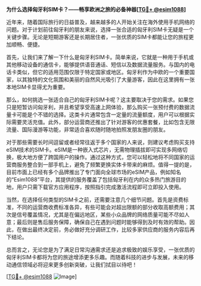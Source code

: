 **为什么选择匈牙利SIM卡？——畅享欧洲之旅的必备神器[[TG💪+ @esim1088](https://t.me/s/esim1088)]**

近年来，随着国际旅行的日益普及，越来越多的人开始关注在海外使用手机网络的问题。对于计划前往匈牙利的朋友来说，选择一张合适的匈牙利SIM卡无疑是一个关键步骤。无论是短期游客还是长期居住者，一张优质的SIM卡都能让您的旅程更加顺畅、便捷。

首先，让我们来了解一下什么是匈牙利SIM卡。简单来说，它就是一种用于手机或其他移动设备的通信卡，能够提供语音通话、短信以及数据流量服务。与国内的电话卡类似，但它的适用范围仅限于特定国家或地区。匈牙利作为中欧的一个重要国家，以其独特的文化氛围和美丽的自然风光吸引了大量游客，因此在这里拥有一张本地SIM卡显得尤为重要。

那么，如何挑选一张适合自己的匈牙利SIM卡呢？这主要取决于您的需求。如果您只是短暂访问匈牙利，并且希望享受高速上网体验，那么购买一张预付费的数据流量卡可能是个不错的选择。这类卡片通常包含一定量的流量额度，用户可以根据实际需要灵活充值。此外，部分运营商还推出了针对游客的优惠套餐，比如包含无限流量、国际漫游等功能，非常适合喜欢随时随地拍照发朋友圈的朋友。

对于那些需要长时间逗留或者经常往返于多个国家的人来说，则建议考虑购买支持eSIM技术的SIM卡。eSIM是一种嵌入式芯片，无需物理插拔即可实现多网络切换，极大地方便了跨国用户的操作。通过这种方式，您可以轻松地将不同国家的运营商服务整合到一部手机上，避免了频繁更换实体卡带来的麻烦。值得一提的是，目前市面上已经有多个品牌推出了专门面向全球市场的eSIM产品，例如知名的“Esim1088”平台，其提供的服务覆盖了包括匈牙利在内的众多热门旅游目的地，用户只需下载官方应用程序，按照指引完成激活流程即可立即投入使用。

当然，在选择任何类型的SIM卡之前，还需要注意几个细节问题。首先是资费标准，不同的运营商收费标准各异，有些可能会对超出限额的部分收取高额费用；其次是信号覆盖情况，尤其是在偏远地区，某些小众品牌的网络质量可能不尽如人意；最后则是售后服务保障，确保自己在遇到问题时能够得到及时有效的帮助。因此，在做出最终决定前，务必做好充分调研工作，比较多家供应商的服务内容后再下结论。

总而言之，无论您是为了满足日常沟通需求还是追求极致的娱乐享受，一张优质的匈牙利SIM卡都将为您的旅途增添更多乐趣。而随着科技的进步与发展，未来的移动通信领域必将迎来更多创新突破，让我们拭目以待吧！

[[TG💪+ @esim1088](https://t.me/s/esim1088) ![Image](https://i.postimg.cc/4NQfJmqS/Snipaste-2025-05-13-00-14-12.png)]